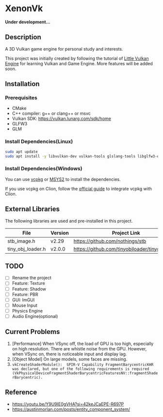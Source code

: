 # XenonVk

**Under development...**

## Description

A 3D Vulkan game engine for personal study and interests.

This project was initially created by following the tutorial
of [Little Vulkan Engine](https://youtu.be/Y9U9IE0gVHA?si=42keJCaEPE-R697P) for learning Vulkan and Game Engine.
More features will be added soon.

## Installation

### Prerequisites

- CMake
- C++ compiler: g++ or clang++ or msvc
- Vulkan SDK: https://vulkan.lunarg.com/sdk/home
- GLFW3
- GLM

### Install Dependencies(Linux)

```bash    
sudo apt update
sudo apt install -y libvulkan-dev vulkan-tools glslang-tools libglfw3-dev libeigen3-dev libglm-dev
```

### Install Dependencies(Windows)

You can use [vcpkg](https://vcpkg.io/en/) or [MSYS2](https://www.msys2.org/) to install the dependencies.

If you use vcpkg on Clion, follow the [official guide](https://www.jetbrains.com/help/clion/package-management.html) to integrate vcpkg with Clion.


## External Libraries

The following libraries are used and pre-installed in this project.

| File              | Version | Project Link                                   |
|-------------------|---------|------------------------------------------------|
| stb_image.h       | v2.29   | https://github.com/nothings/stb                |
| tiny_obj_loader.h | v2.0.0  | https://github.com/tinyobjloader/tinyobjloader |

## TODO

- [ ] Rename the project
- [ ] Feature: Texture
- [ ] Feature: Shadow
- [ ] Feature: PBR
- [ ] GUI: ImGUI
- [ ] Mouse Input
- [ ] Physics Engine
- [ ] Audio Engine(optional)

## Current Problems

1. [Performance] When VSync off, the load of GPU is too high, especially on high resolution. There are whistle noise from the GPU. However, when VSync on, there is noticeable input and display lag.
2. [Object Model] On large models, some faces are missing. 
3. `vkCreateShaderModule():  SPIR-V Capability FragmentBarycentricKHR was declared, but one of the following requirements is required (VkPhysicalDeviceFragmentShaderBarycentricFeaturesNV::fragmentShaderBarycentric).`

## Reference

- https://youtu.be/Y9U9IE0gVHA?si=42keJCaEPE-R697P
- https://austinmorlan.com/posts/entity_component_system/
